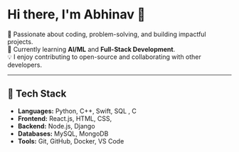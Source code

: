 # Hi there, I'm Abhinav 👋  

🚀 Passionate about coding, problem-solving, and building impactful projects.  
🌱 Currently learning **AI/ML** and **Full-Stack Development**.  
💡 I enjoy contributing to open-source and collaborating with other developers.  

---

## 🔧 Tech Stack
- **Languages:** Python, C++, Swift, SQL  , C 
- **Frontend:** React.js, HTML, CSS,
- **Backend:** Node.js,  Django  
- **Databases:** MySQL, MongoDB  
- **Tools:** Git, GitHub, Docker, VS Code  

